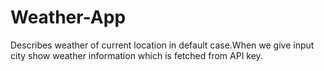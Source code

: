 # Weather-App
Describes weather of current location in default case.When we give input city show weather information which is fetched from API key.
